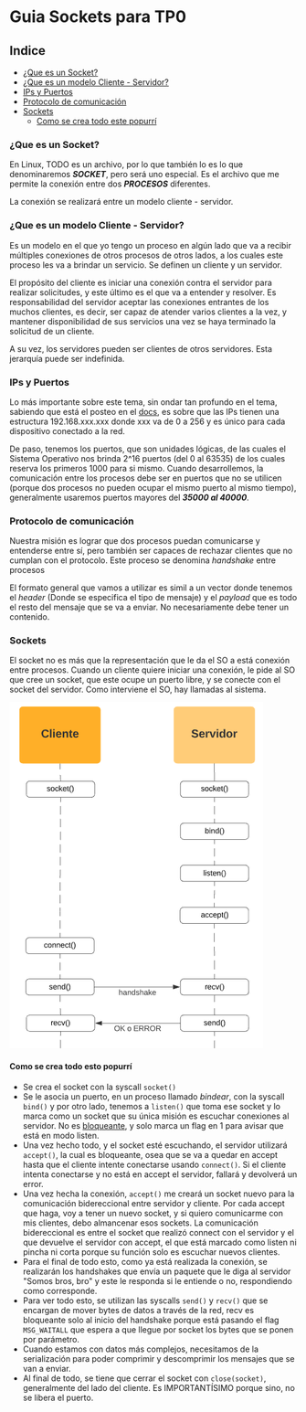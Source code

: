 # Guia Sockets para TP0

## Indice
- [¿Que es un Socket?](#que-es-un-socket)
- [¿Que es un modelo Cliente - Servidor?](#que-es-un-modelo-cliente---servidor)
- [IPs y Puertos](#ips-y-puertos)
- [Protocolo de comunicación](#protocolo-de-comunicación)
- [Sockets](#sockets)
    - [Como se crea todo este popurrí](#como-se-crea-todo-esto-popurrí)

### ¿Que es un Socket?

En Linux, TODO es un archivo, por lo que también lo es lo que denominaremos ***SOCKET***, pero será uno especial. Es el archivo que me permite la conexión entre dos ***PROCESOS*** diferentes.

La conexión se realizará entre un modelo cliente - servidor.

### ¿Que es un modelo Cliente - Servidor?

Es un modelo en el que yo tengo un proceso en algún lado que va a recibir múltiples conexiones de otros procesos de otros lados, a los cuales este proceso les va a brindar un servicio. Se definen un cliente y un servidor.

El propósito del cliente es iniciar una conexión contra el servidor para realizar solicitudes, y este último es el que va a entender y resolver. Es responsabilidad del servidor aceptar las conexiones entrantes de los muchos clientes, es decir, ser capaz de atender varios clientes a la vez, y mantener disponibilidad de sus servicios una vez se haya terminado la solicitud de un cliente.

A su vez, los servidores pueden ser clientes de otros servidores. Esta jerarquía puede ser indefinida.

### IPs y Puertos

Lo más importante sobre este tema, sin ondar tan profundo en el tema, sabiendo que está el posteo en el [docs](https://docs.utnso.com.ar/guias/linux/sockets#ips-y-puertos-%C2%BFdonde-atraco-el-barco), es sobre que las IPs tienen una estructura 192.168.xxx.xxx donde xxx va de 0 a 256 y es único para cada dispositivo conectado a la red. 

De paso, tenemos los puertos, que son unidades lógicas, de las cuales el Sistema Operativo nos brinda 2^16 puertos (del 0 al 63535) de los cuales reserva los primeros 1000 para si mismo. Cuando desarrollemos, la comunicación entre los procesos debe ser en puertos que no se utilicen (porque dos procesos no pueden ocupar el mismo puerto al mismo tiempo), generalmente usaremos puertos mayores del ***35000 al 40000***.

### Protocolo de comunicación

Nuestra misión es lograr que dos procesos puedan comunicarse y entenderse entre sí, pero también ser capaces de rechazar clientes que no cumplan con el protocolo. Este proceso se denomina *handshake* entre procesos

El formato general que vamos a utilizar es simil a un vector donde tenemos el *header* (Donde se especifica el tipo de mensaje) y el *payload* que es todo el resto del mensaje que se va a enviar. No necesariamente debe tener un contenido.

### Sockets

El socket no es más que la representación que le da el SO a está conexión entre procesos. Cuando un cliente quiere iniciar una conexión, le pide al SO que cree un socket, que este ocupe un puerto libre, y se conecte con el socket del servidor. Como interviene el SO, hay llamadas al sistema.

![Llamadas al sistema del cliente y del servidor](./img/Imagen1.png)

#### Como se crea todo esto popurrí

- Se crea el socket con la syscall `socket()`
- Se le asocia un puerto, en un proceso llamado *bindear*, con la syscall `bind()` y por otro lado, tenemos a `listen()` que toma ese socket y lo marca como un socket que su única misión es escuchar conexiones al servidor. No es [bloqueante](https://github.com/KevinQ73/TPs-SO/blob/main/1er%20Parcial/Procesos%20e%20hilos/Procesos%20e%20hilos.md#dinamica-de-estados), y solo marca un flag en 1 para avisar que está en modo listen.
- Una vez hecho todo, y el socket esté escuchando, el servidor utilizará `accept()`, la cual es bloqueante, osea que se va a quedar en accept hasta que el cliente intente conectarse usando `connect()`. Si el cliente intenta conectarse y no está en accept el servidor, fallará y devolverá un error.
- Una vez hecha la conexión, `accept()` me creará un socket nuevo para la comunicación bidereccional entre servidor y cliente. Por cada accept que haga, voy a tener un nuevo socket, y si quiero comunicarme con mis clientes, debo almancenar esos sockets. La comunicación bidereccional es entre el socket que realizó connect con el servidor y el que devuelve el servidor con accept, el que está marcado como listen ni pincha ni corta porque su función solo es escuchar nuevos clientes.
- Para el final de todo esto, como ya está realizada la conexión, se realizarán los handshakes que envía un paquete que le diga al servidor "Somos bros, bro" y este le responda si le entiende o no, respondiendo como corresponde.
- Para ver todo esto, se utilizan las syscalls `send()` y `recv()` que se encargan de mover bytes de datos a través de la red, recv es bloqueante solo al inicio del handshake porque está pasando el flag `MSG_WAITALL` que espera a que llegue por socket los bytes que se ponen por parámetro.
- Cuando estamos con datos más complejos, necesitamos de la serialización para poder comprimir y descomprimir los mensajes que se van a enviar.
- Al final de todo, se tiene que cerrar el socket con `close(socket)`, generalmente del lado del cliente. Es IMPORTANTÍSIMO porque sino, no se libera el puerto.